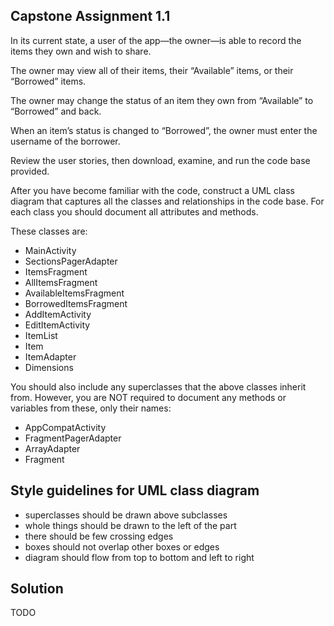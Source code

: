 ## Capstone Assignment 1.1

In its current state, a user of the app—the owner—is able to record the items they own and wish to share.

The owner may view all of their items, their “Available” items, or their “Borrowed” items.

The owner may change the status of an item they own from “Available” to “Borrowed” and back.

When an item’s status is changed to “Borrowed”, the owner must enter the username of the borrower.

Review the user stories, then download, examine, and run the code base provided.

After you have become familiar with the code, construct a UML class diagram that captures all the classes and relationships in the code base. For each class you should document all attributes and methods.

These classes are:

* MainActivity
* SectionsPagerAdapter
* ItemsFragment
* AllItemsFragment
* AvailableItemsFragment
* BorrowedItemsFragment
* AddItemActivity
* EditItemActivity
* ItemList
* Item
* ItemAdapter
* Dimensions

You should also include any superclasses that the above classes inherit from. However, you are NOT required to document any methods or variables from these, only their names:

* AppCompatActivity
* FragmentPagerAdapter
* ArrayAdapter<Item>
* Fragment

## Style guidelines for UML class diagram

* superclasses should be drawn above subclasses
* whole things should be drawn to the left of the part
* there should be few crossing edges
* boxes should not overlap other boxes or edges
* diagram should flow from top to bottom and left to right

## Solution

TODO

